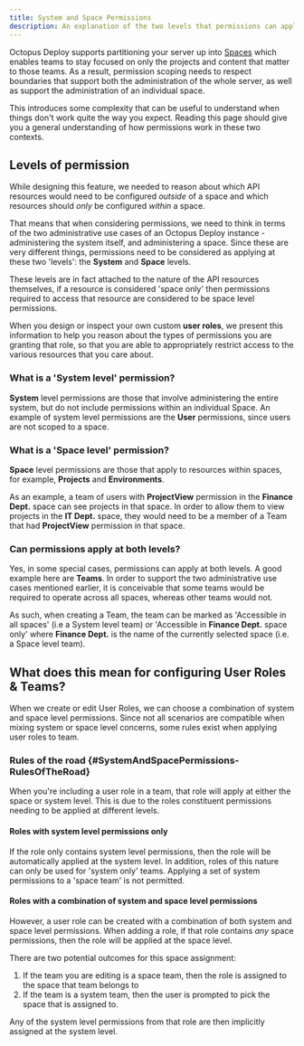 ```yaml
---
title: System and Space Permissions
description: An explanation of the two levels that permissions can apply at, the Space and the System.
---
```


Octopus Deploy supports partitioning your server up into [Spaces](../spaces) which enables teams to stay focused on only the projects and content that matter to those teams. As a result, permission scoping needs to respect boundaries that support both the administration of the whole server, as well as support the administration of an individual space.

This introduces some complexity that can be useful to understand when things don't work quite the way you expect. Reading this page should give you a general understanding of how permissions work in these two contexts. 

## Levels of permission
While designing this feature, we needed to reason about which API resources would need to be configured _outside_ of a space and which resources should _only_ be configured _within_ a space. 

That means that when considering permissions, we need to think in terms of the two administrative use cases of an Octopus Deploy instance - administering the system itself, and administering a space. Since these are very different things, permissions need to be considered as applying at these two 'levels': the **System** and **Space** levels.  

These levels are in fact attached to the nature of the API resources themselves, if a resource is considered 'space only' then permissions required to access that resource are considered to be space level permissions.

When you design or inspect your own custom **user roles**, we present this information to help you reason about the types of permissions you are granting that role, so that you are able to appropriately restrict access to the various resources that you care about.

### What is a 'System level' permission?
**System** level permissions are those that involve administering the entire system, but do not include permissions within an individual Space. An example of system level permissions are the **User** permissions, since users are not scoped to a space. 

### What is a 'Space level' permission?
**Space** level permissions are those that apply to resources within spaces, for example, **Projects** and **Environments**. 

As an example, a team of users with **ProjectView** permission in the **Finance Dept.** space can see projects in that space. In order to allow them to view projects in the **IT Dept.** space, they would need to be a member of a Team that had **ProjectView** permission in that space.  

### Can permissions apply at both levels?
Yes, in some special cases, permissions can apply at both levels. A good example here are **Teams**. In order to support the two administrative use cases mentioned earlier, it is conceivable that some teams would be required to operate across all spaces, whereas other teams would not.

As such, when creating a Team, the team can be marked as 'Accessible in all spaces' (i.e a System level team) or 'Accessible in **Finance Dept.** space only' where **Finance Dept.** is the name of the currently selected space (i.e. a Space level team). 

## What does this mean for configuring User Roles & Teams?
When we create or edit User Roles, we can choose a combination of system and space level permissions. Since not all scenarios are compatible when mixing system or space level concerns, some rules exist when applying user roles to team.
 
### Rules of the road {#SystemAndSpacePermissions-RulesOfTheRoad}
When you're including a user role in a team, that role will apply at either the space or system level. This is due to the roles constituent permissions needing to be applied at different levels.

#### Roles with system level permissions only
If the role only contains system level permissions, then the role will be automatically applied at the system level. In addition, roles of this nature can only be used for 'system only' teams. Applying a set of system permissions to a 'space team' is not permitted. 

#### Roles with a combination of system and space level permissions
However, a user role can be created with a combination of both system and space level permissions. When adding a role, if that role contains *any* space permissions, then the role will be applied at the space level. 

There are two potential outcomes for this space assignment:
1) If the team you are editing is a space team, then the role is assigned to the space that team belongs to
2) If the team is a system team, then the user is prompted to pick the space that is assigned to.

Any of the system level permissions from that role are then implicitly assigned at the system level. 

 
